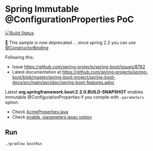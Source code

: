 # Spring Immutable @ConfigurationProperties PoC

[![Build Status](https://travis-ci.org/rogervinas/spring-immutable-configuration-properties.svg?branch=master)](https://travis-ci.org/rogervinas/spring-immutable-configuration-properties)

🤩 This sample is now deprecated ... since spring 2.2 you can use [@ConstructorBinding](https://docs.spring.io/spring-boot/docs/current/api/org/springframework/boot/context/properties/ConstructorBinding.html)

Following this:
* Issue https://github.com/spring-projects/spring-boot/issues/8762
* Latest documentation at  https://github.com/spring-projects/spring-boot/blob/master/spring-boot-project/spring-boot-docs/src/main/asciidoc/spring-boot-features.adoc

Latest **org.springframework.boot:2.2.0.BUILD-SNAPSHOT** enables Immutable @ConfigurationProperties if you compile with `-parameters` option.
* Check [AcmeProperties.java](https://github.com/rogervinas/spring-immutable-configuration-properties/blob/master/src/main/java/com/acme/AcmeProperties.java)
* Check [enable -parameters javac option](https://github.com/rogervinas/spring-immutable-configuration-properties/blob/master/build.gradle#L26)

## Run
```bash
./gradlew bootRun
```
